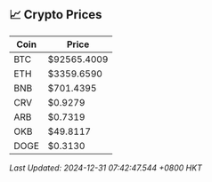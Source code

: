 ## 📈 Crypto Prices

| Coin | Price |
| ---- | ----- |
| BTC | $92565.4009 |
| ETH | $3359.6590 |
| BNB | $701.4395 |
| CRV | $0.9279 |
| ARB | $0.7319 |
| OKB | $49.8117 |
| DOGE | $0.3130 |

_Last Updated: 2024-12-31 07:42:47.544 +0800 HKT_
